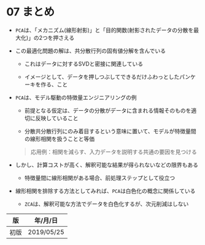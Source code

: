 07 まとめ
========

* `PCA`は、「メカニズム(線形射影)」と「目的関数(射影されたデータの分散を最大化)」の2つを押さえる

* この最適化問題の解は、共分散行列の固有値分解を含んでいる

  * これはデータに対するSVDと密接に関連している

  * イメージとして、データを押しつぶしてできるだけふわっとしたパンケーキを作る、こと

* `PCA`は、モデル駆動の特徴量エンジニアリングの例

  * 前提となる仮定は、データの分散がデータに含まれる情報そのものを適切に反映していること

  * 分散共分散行列にのみ着目するという意味に置いて、モデルが特徴量間の線形相関を扱うことと等価

  > 応用例：相関を減らす、入力データを説明する共通の要因を見つける

* しかし、計算コストが高く、解釈可能な結果が得られないなどの限界もある

  * 特徴量間に線形相関がある場合、前処理ステップとして役立つ

* 線形相関を排除する方法としてみれば、`PCA`は白色化の概念に関係している

  * `ZCA`は、解釈可能な方法でデータを白色化するが、次元削減はしない



| 版   | 年/月/日   |
| ---- | ---------- |
| 初版 | 2019/05/25 |
